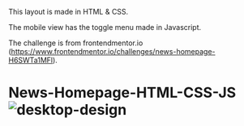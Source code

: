 This layout is made in HTML & CSS.

The mobile view has the toggle menu made in Javascript.

The challenge is from frontendmentor.io (https://www.frontendmentor.io/challenges/news-homepage-H6SWTa1MFl).

# News-Homepage-HTML-CSS-JS![desktop-design](https://user-images.githubusercontent.com/15197958/204095572-0630ed50-5235-498a-8347-8359f77c8344.jpg)
